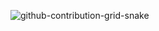 
![github-contribution-grid-snake](https://user-images.githubusercontent.com/89845641/218791065-b703c4aa-dc62-404c-819e-3013b28fb9d6.gif)
